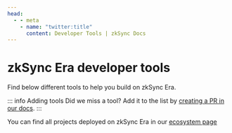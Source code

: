 ```yaml
---
head:
  - - meta
    - name: "twitter:title"
      content: Developer Tools | zkSync Docs
---
```


# zkSync Era developer tools

Find below different tools to help you build on zkSync Era.

::: info Adding tools
Did we miss a tool? Add it to the list by [creating a PR in our docs](https://github.com/matter-labs/zksync-web-era-docs/).
:::

<DevtoolsList />

You can find all projects deployed on zkSync Era in our [ecosystem page](https://ecosystem.zksync.io/)
